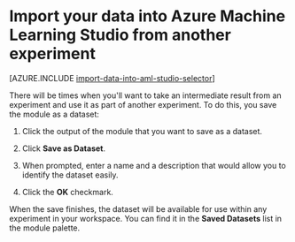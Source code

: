 <properties
	pageTitle="Import data into Machine Learning Studio from another experiment | Microsoft Azure"
	description="How to save training data in Azure Machine Learning Studio and use it in another experiment."
	keywords="import data,data,data sources,training data"
	services="machine-learning"
	documentationCenter=""
	authors="garyericson"
	manager="jhubbard"
	editor="cgronlun"/>

<tags
	ms.service="machine-learning"
	ms.workload="data-services"
	ms.tgt_pltfrm="na"
	ms.devlang="na"
	ms.topic="article"
	ms.date="09/16/2016"
	ms.author="garye;bradsev" />


# Import your data into Azure Machine Learning Studio from another experiment

[AZURE.INCLUDE [import-data-into-aml-studio-selector](../../includes/machine-learning-import-data-into-aml-studio.md)]


There will be times when you'll want to take an intermediate result from an experiment and use it as part of another experiment.  To do this, you save the module as a dataset:

1. Click the output of the module that you want to save as a dataset.

2. Click **Save as Dataset**.

3. When prompted, enter a name and a description that would allow you to identify the dataset easily.

4. Click the **OK** checkmark.

When the save finishes, the dataset will be available for use within any experiment in your workspace. You can find it in the **Saved Datasets** list in the module palette.

